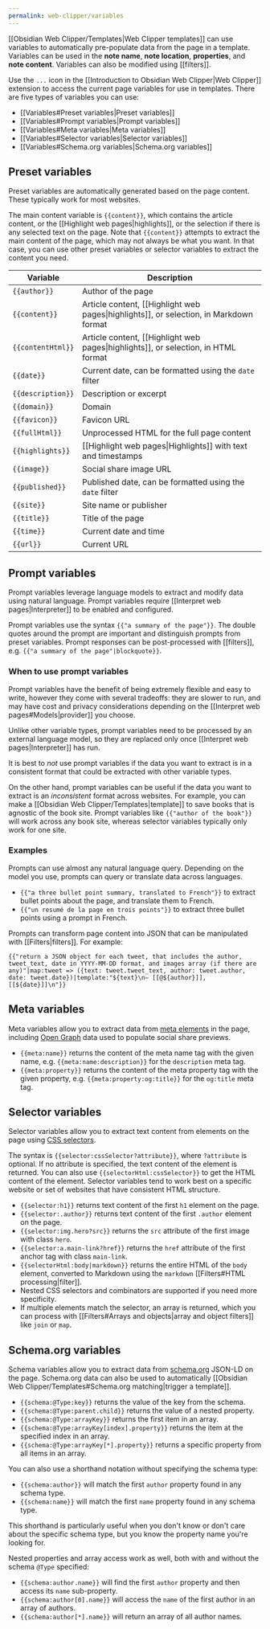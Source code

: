 ```yaml
---
permalink: web-clipper/variables
---
```

[[Obsidian Web Clipper/Templates|Web Clipper templates]] can use variables to automatically pre-populate data from the page in a template. Variables can be used in the **note name**, **note location**, **properties**, and **note content**. Variables can also be modified using [[filters]].

Use the `...` icon in the [[Introduction to Obsidian Web Clipper|Web Clipper]] extension to access the current page variables for use in templates. There are five types of variables you can use:

- [[Variables#Preset variables|Preset variables]]
- [[Variables#Prompt variables|Prompt variables]]
- [[Variables#Meta variables|Meta variables]]
- [[Variables#Selector variables|Selector variables]]
- [[Variables#Schema.org variables|Schema.org variables]]

## Preset variables

Preset variables are automatically generated based on the page content. These typically work for most websites.

The main content variable is `{{content}}`, which contains the article content, or the [[Highlight web pages|highlights]], or the selection if there is any selected text on the page. Note that `{{content}}` attempts to extract the main content of the page, which may not always be what you want. In that case, you can use other preset variables or selector variables to extract the content you need.

| Variable          | Description                                                                            |
| ----------------- | -------------------------------------------------------------------------------------- |
| `{{author}}`      | Author of the page                                                                     |
| `{{content}}`     | Article content, [[Highlight web pages\|highlights]], or selection, in Markdown format |
| `{{contentHtml}}` | Article content, [[Highlight web pages\|highlights]], or selection, in HTML format     |
| `{{date}}`        | Current date, can be formatted using the `date` filter                                 |
| `{{description}}` | Description or excerpt                                                                 |
| `{{domain}}`      | Domain                                                                                 |
| `{{favicon}}`     | Favicon URL                                                                            |
| `{{fullHtml}}`    | Unprocessed HTML for the full page content                                             |
| `{{highlights}}`  | [[Highlight web pages\|Highlights]] with text and timestamps                           |
| `{{image}}`       | Social share image URL                                                                 |
| `{{published}}`   | Published date, can be formatted using the `date` filter                               |
| `{{site}}`        | Site name or publisher                                                                 |
| `{{title}}`       | Title of the page                                                                      |
| `{{time}}`        | Current date and time                                                                  |
| `{{url}}`         | Current URL                                                                            |

## Prompt variables

Prompt variables leverage language models to extract and modify data using natural language. Prompt variables require [[Interpret web pages|Interpreter]] to be enabled and configured.

Prompt variables use the syntax `{{"a summary of the page"}}`. The double quotes around the prompt are important and distinguish prompts from preset variables. Prompt responses can be post-processed with [[filters]], e.g. `{{"a summary of the page"|blockquote}}`.

### When to use prompt variables

Prompt variables have the benefit of being extremely flexible and easy to write, however they come with several tradeoffs: they are slower to run, and may have cost and privacy considerations depending on the [[Interpret web pages#Models|provider]] you choose.

Unlike other variable types, prompt variables need to be processed by an external language model, so they are replaced only once [[Interpret web pages|Interpreter]] has run.

It is best to *not* use prompt variables if the data you want to extract is in a consistent format that could be extracted with other variable types. 

On the other hand, prompt variables can be useful if the data you want to extract is an *inconsistent* format across websites. For example, you can make a [[Obsidian Web Clipper/Templates|template]] to save books that is agnostic of the book site. Prompt variables like `{{"author of the book"}}` will work across any book site, whereas selector variables typically only work for one site.

### Examples

Prompts can use almost any natural language query. Depending on the model you use, prompts can query or translate data across languages.

- `{{"a three bullet point summary, translated to French"}}` to extract bullet points about the page, and translate them to French.
- `{{"un resumé de la page en trois points"}}` to extract three bullet points using a prompt in French.

Prompts can transform page content into JSON that can be manipulated with [[Filters|filters]]. For example:

```
{{"return a JSON object for each tweet, that includes the author, tweet_text, date in YYYY-MM-DD format, and images array (if there are any)"|map:tweet => ({text: tweet.tweet_text, author: tweet.author, date: tweet.date})|template:"${text}\n— [[@${author}]], [[${date}]]\n"}}
```


## Meta variables

Meta variables allow you to extract data from [meta elements](https://developer.mozilla.org/en-US/docs/Web/HTML/Element/meta) in the page, including [Open Graph](https://ogp.me/) data used to populate social share previews.

- `{{meta:name}}` returns the content of the meta name tag with the given name, e.g. `{{meta:name:description}}` for the `description` meta tag.
- `{{meta:property}}` returns the content of the meta property tag with the given property, e.g. `{{meta:property:og:title}}` for the `og:title` meta tag.

## Selector variables

Selector variables allow you to extract text content from elements on the page using [CSS selectors](https://developer.mozilla.org/en-US/docs/Web/CSS/CSS_selectors/Selectors_and_combinators).

The syntax is `{{selector:cssSelector?attribute}}`, where `?attribute` is optional. If no attribute is specified, the text content of the element is returned. You can also use `{{selectorHtml:cssSelector}}` to get the HTML content of the element. Selector variables tend to work best on a specific website or set of websites that have consistent HTML structure.

- `{{selector:h1}}` returns text content of the first `h1` element on the page.
- `{{selector:.author}}` returns text content of the first `.author` element on the page.
- `{{selector:img.hero?src}}` returns the `src` attribute of the first image with class `hero`.
- `{{selector:a.main-link?href}}` returns the `href` attribute of the first anchor tag with class `main-link`.
- `{{selectorHtml:body|markdown}}` returns the entire HTML of the `body` element, converted to Markdown using the `markdown` [[Filters#HTML processing|filter]].
- Nested CSS selectors and combinators are supported if you need more specificity.
- If multiple elements match the selector, an array is returned, which you can process with [[Filters#Arrays and objects|array and object filters]] like `join` or `map`.

## Schema.org variables

Schema variables allow you to extract data from [schema.org](https://schema.org/) JSON-LD on the page. Schema.org data can also be used to automatically [[Obsidian Web Clipper/Templates#Schema.org matching|trigger a template]].

- `{{schema:@Type:key}}` returns the value of the key from the schema.
- `{{schema:@Type:parent.child}}` returns the value of a nested property.
- `{{schema:@Type:arrayKey}}` returns the first item in an array.
- `{{schema:@Type:arrayKey[index].property}}` returns the item at the specified index in an array.
- `{{schema:@Type:arrayKey[*].property}}` returns a specific property from all items in an array.

You can also use a shorthand notation without specifying the schema type:

- `{{schema:author}}` will match the first `author` property found in any schema type.
- `{{schema:name}}` will match the first `name` property found in any schema type.

This shorthand is particularly useful when you don't know or don't care about the specific schema type, but you know the property name you're looking for.

Nested properties and array access work as well, both with and without the schema `@Type` specified:

- `{{schema:author.name}}` will find the first `author` property and then access its `name` sub-property.
- `{{schema:author[0].name}}` will access the `name` of the first author in an array of authors.
- `{{schema:author[*].name}}` will return an array of all author names.

